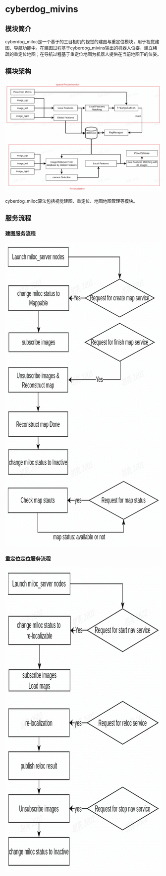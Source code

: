 # cyberdog_mivins

## 模块简介

cyberdog_miloc是一个基于的三目相机的视觉的建图与重定位模块，用于视觉建图、导航功能中。在建图过程基于cyberdog_mivins输出的机器人位姿，建立稀疏的重定位地图；在导航过程基于重定位地图为机器人提供在当前地图下的位姿。

## 模块架构

![cyberdog_miloc_architecture](./image/cyberdog_miloc/cyberdog_miloc_architecture.jpg)

cyberdog_miloc算法包括视觉建图、重定位、地图地图管理等模块。

## 服务流程

### 建图服务流程
<img src=./image/cyberdog_miloc/miloc_mapping_process.jpg width=558 height=978 />

### 重定位定位服务流程

<img src=./image/cyberdog_miloc/miloc_relocalization_process.jpg width=578 height=978 />
